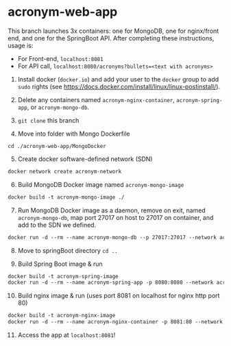 # acronym-web-app
This branch launches 3x containers: one for MongoDB,
one for nginx/front end, and one for the SpringBoot
API.  After completing these instructions, usage is:

- For Front-end, `localhost:8081`
- For API call, `localhost:8080/acronyms?bullets=<text with acronyms>`

1. Install docker (`docker.io`) and add your user to the 
`docker` group to add `sudo` rights (see https://docs.docker.com/install/linux/linux-postinstall/).

2. Delete any containers named `acronym-nginx-container`,
`acronym-spring-app`, or `acronym-mongo-db`.

3. `git clone` this branch

4. Move into folder with Mongo Dockerfile
```
cd ./acronym-web-app/MongoDocker
```

5. Create docker software-defined network (SDN)
```dockerfile
docker network create acronym-network
```

6. Build MongoDB Docker image named `acronym-mongo-image`
```dockerfile
docker build -t acronym-mongo-image ./
```

7. Run MongoDB Docker image as a daemon, remove on exit, named
`acronym-mongo-db`, map port 27017 on host to 27017 on container,
and add to the SDN we defined.
```dockerfile
docker run -d --rm --name acronym-mongo-db --p 27017:27017 --network acronym-network acronym-mongo-image
```

8. Move to springBoot directory `cd ..`

9. Build Spring Boot image & run
```dockerfile
docker build -t acronym-spring-image
docker run -d --rm --name acronym-spring-app -p 8080:8080 --network acronym-network acronym-spring-image
```

10. Build nginx image & run (uses port 8081 on localhost for nginx http port 80)
```dockerfile
docker build -t acronym-nginx-image
docker run -d --rm --name acronym-nginx-container -p 8081:80 --network acronym-network acronym-nginx-image
```

11. Access the app at `localhost:8081`!